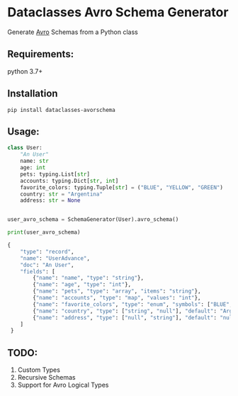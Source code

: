 # Dataclasses Avro Schema Generator

Generate [Avro](https://avro.apache.org/docs/1.8.2/spec.html) Schemas from a Python class

## Requirements:

python 3.7+

## Installation

```
pip install dataclasses-avorschema
```

## Usage:

```python
class User:
    "An User"
    name: str
    age: int
    pets: typing.List[str]
    accounts: typing.Dict[str, int]
    favorite_colors: typing.Tuple[str] = ("BLUE", "YELLOW", "GREEN")
    country: str = "Argentina"
    address: str = None


user_avro_schema = SchemaGenerator(User).avro_schema()

print(user_avro_schema)

{
    "type": "record",
    "name": "UserAdvance",
    "doc": "An User",
    "fields": [
        {"name": "name", "type": "string"},
        {"name": "age", "type": "int"},
        {"name": "pets", "type": "array", "items": "string"},
        {"name": "accounts", "type": "map", "values": "int"},
        {"name": "favorite_colors", "type": "enum", "symbols": ["BLUE", "YELLOW", "GREEN"]},
        {"name": "country", "type": ["string", "null"], "default": "Argentina"},
        {"name": "address", "type": ["null", "string"], "default": "null"}
    ]
 }
```

## TODO:

1. Custom Types
2. Recursive Schemas
3. Support for Avro Logical Types


